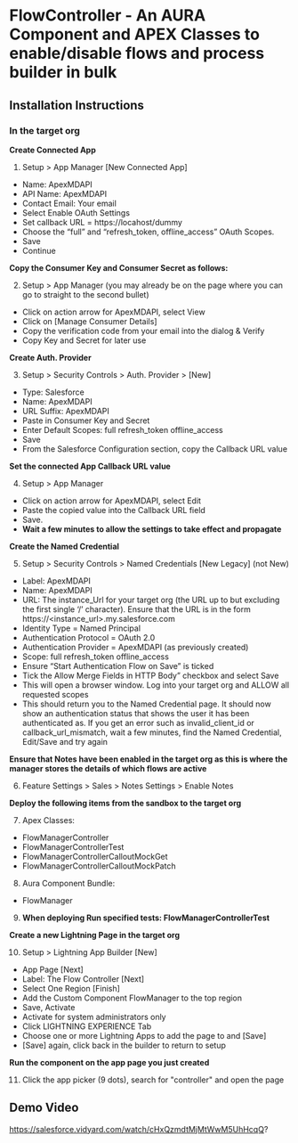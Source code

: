 # FlowController - An AURA Component and APEX Classes to enable/disable flows and process builder in bulk

## Installation Instructions

###	In the target org
**Create Connected App**
1.	Setup > App Manager [New Connected App]
  - Name: ApexMDAPI
  - API Name: ApexMDAPI
  - Contact Email: Your email
  - Select Enable OAuth Settings
  - Set callback URL = https://locahost/dummy
  -	Choose the “full” and “refresh_token, offline_access” OAuth Scopes.
  -	Save
  -	Continue
  
**Copy the Consumer Key and Consumer Secret as follows:**

2. Setup > App Manager (you may already be on the page where you can go to straight to the second bullet)
  - Click on action arrow for ApexMDAPI, select View
  - Click on [Manage Consumer Details]
  - Copy the verification code from your email into the dialog & Verify
  - Copy Key and Secret for later use
  
**Create Auth. Provider**

3. Setup > Security Controls > Auth. Provider > [New]
  - Type: Salesforce
  - Name: ApexMDAPI
  - URL Suffix: ApexMDAPI
  - Paste in Consumer Key and Secret
  - Enter Default Scopes: full refresh_token offline_access
  - Save
  - From the Salesforce Configuration section, copy the Callback URL value
  
**Set the connected App Callback URL value**

4.	Setup > App Manager
  -	Click on action arrow for ApexMDAPI, select Edit  
  - Paste the copied value into the Callback URL field
  - Save.  
  - **Wait a few minutes to allow the settings to take effect and propagate**
  
**Create the Named Credential**

5.	Setup > Security Controls > Named Credentials [New Legacy] (not New)
  - Label: ApexMDAPI
  - Name: ApexMDAPI
  - URL: The instance_Url for your target org (the URL up to but excluding the first single ‘/’ character). Ensure that the URL is in the form https://<instance_url>.my.salesforce.com
  - Identity Type = Named Principal
  - Authentication Protocol = OAuth 2.0
  - Authentication Provider = ApexMDAPI (as previously created)
  - Scope: full refresh_token offline_access
  - Ensure “Start Authentication Flow on Save” is ticked
  - Tick the Allow Merge Fields in HTTP Body” checkbox and select Save
  - This will open a browser window. Log into your target org and ALLOW all requested scopes
  - This should return you to the Named Credential page. It should now show an authentication status that shows the user it has been authenticated as. If you get an error such as invalid_client_id or callback_url_mismatch, wait a few minutes, find the Named Credential, Edit/Save and try again

**Ensure that Notes have been enabled in the target org as this is where the manager stores the details of which flows are active**

6.	Feature Settings > Sales > Notes Settings > Enable Notes

**Deploy the following items from the sandbox to the target org**

7.	Apex Classes:  
  - FlowManagerController
  - FlowManagerControllerTest
  - FlowManagerControllerCalloutMockGet
  - FlowManagerControllerCalloutMockPatch
8.	Aura Component Bundle: 
  - FlowManager
9.	**When deploying Run specified tests: FlowManagerControllerTest**

**Create a new Lightning Page in the target org**

10. Setup > Lightning App Builder [New]
  - App Page [Next]
  - Label: The Flow Controller [Next]
  - Select One Region [Finish]
  - Add the Custom Component FlowManager to the top region
  - Save, Activate 
  - Activate for system administrators only
  - Click LIGHTNING EXPERIENCE Tab
  - Choose one or more Lightning Apps to add the page to and [Save] 
  - [Save] again, click back in the builder to return to setup
  
**Run the component on the app page you just created**

11. Click the app picker (9 dots), search for "controller" and open the page 


## Demo Video
https://salesforce.vidyard.com/watch/cHxQzmdtMjMtWwM5UhHcqQ?

